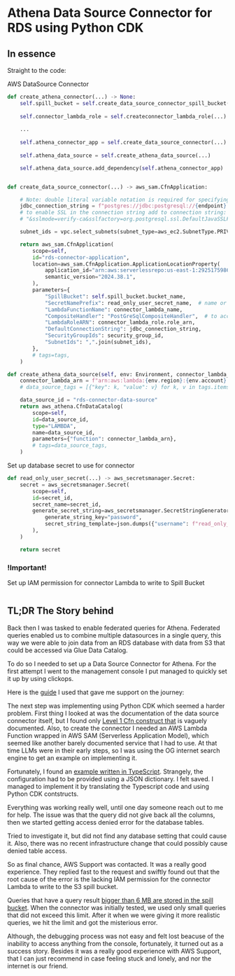 # Athena Data Source Connector for RDS using Python CDK

## In essence

Straight to the code:

AWS DataSource Connector
```python
def create_athena_connector(...) -> None:
    self.spill_bucket = self.create_data_source_connector_spill_bucket(...)
    
    self.connector_lambda_role = self.createconnector_lambda_role(...)
    
    ...
    
    self.athena_connector_app = self.create_data_source_connector(...)
    
    self.athena_data_source = self.create_athena_data_source(...)

    self.athena_data_source.add_dependency(self.athena_connector_app)


def create_data_source_connector(...) -> aws_sam.CfnApplication:

    # Note: double literal variable notation is required for specifying the secret
    jdbc_connection_string = f"postgres://jdbc:postgresql://{endpoint}:{port}/{database_name}?${{{read_only_user_secret_name}}}"
    # to enable SSL in the connection string add to connection string:
    # "&sslmode=verify-ca&sslfactory=org.postgresql.ssl.DefaultJavaSSLFactory"

    subnet_ids = vpc.select_subnets(subnet_type=aws_ec2.SubnetType.PRIVATE_WITH_EGRESS).subnet_ids

    return aws_sam.CfnApplication(
        scope=self,
        id="rds-connector-application",
        location=aws_sam.CfnApplication.ApplicationLocationProperty(
            application_id="arn:aws:serverlessrepo:us-east-1:292517598671:applications/AthenaPostgreSQLConnector",
            semantic_version="2024.38.1",
        ),
        parameters={
            "SpillBucket": self.spill_bucket.bucket_name,
            "SecretNamePrefix": read_only_user_secret_name,  # name or prefix of the secret
            "LambdaFunctionName": connector_lambda_name,
            "CompositeHandler": "PostGreSqlCompositeHandler",  # to access single instance using DefaultConnectionString
            "LambdaRoleARN": connector_lambda_role.role_arn,
            "DefaultConnectionString": jdbc_connection_string,
            "SecurityGroupIds": security_group_id,
            "SubnetIds": ",".join(subnet_ids),
        },
        # tags=tags,
    )

def create_athena_data_source(self, env: Environment, connector_lambda_name: str) -> aws_athena.CfnDataCatalog:
    connector_lambda_arn = f"arn:aws:lambda:{env.region}:{env.account}:function:{connector_lambda_name}"
    # data_source_tags = [{"key": k, "value": v} for k, v in tags.items()]

    data_source_id = "rds-connector-data-source"
    return aws_athena.CfnDataCatalog(
        scope=self,
        id=data_source_id,
        type="LAMBDA",
        name=data_source_id,
        parameters={"function": connector_lambda_arn},
        # tags=data_source_tags,
    )
```

Set up database secret to use for connector
```python
def read_only_user_secret(...) -> aws_secretsmanager.Secret:
    secret = aws_secretsmanager.Secret(
        scope=self,
        id=secret_id,
        secret_name=secret_id,
        generate_secret_string=aws_secretsmanager.SecretStringGenerator(
            generate_string_key="password",
            secret_string_template=json.dumps({"username": f"read_only_user"}),
        ),
    )

    return secret
```

### !Important! 
Set up IAM permission for connector Lambda to write to Spill Bucket
```python

```

## TL;DR The Story behind

Back then I was tasked to enable federated queries for Athena. 
Federated queries enabled us to combine multiple datasources in 
a single query, this way we were able to join data from an RDS 
database with data from S3 that could be accessed via Glue Data
Catalog.

To do so I needed to set up a Data Source Connector for Athena.
For the first attempt I went to the management console I put 
managed to quickly set it up by using clickops.

Here is the [guide](https://medium.com/piateamtech/how-to-use-athena-jdbc-connector-for-rds-database-from-athena-on-aws-environment-25c282b6fdc2) I used that gave me support on the journey:


The next step was implementing using Python CDK which seemed
a harder problem. First thing I looked at was the documentation
of the data source connector itself, but I found only [Level 1 Cfn
construct that](https://docs.aws.amazon.com/cdk/api/v2/python/aws_cdk.aws_appconfig/CfnApplication.html) is vaguely documented. Also, to create the connector I needed an AWS Lambda
Function wrapped in AWS SAM (Serverless Application Model), which
seemed like another barely documented service that I had to use.
At that time LLMs were in their early steps, so I was using the
OG internet search engine to get an example on implementing it.

Fortunately, I found an [example written in TypeScript](https://aws.plainenglish.io/aws-cdk-athena-rds-ddfa2a5859be). Strangely,
the configuration had to be provided using a JSON dictionary.
I felt saved. I managed to implement it by translating the 
Typescript code and using Python CDK contstructs.

Everything was working really well, until one day someone
reach out to me for help. The issue was that the query did
not give back all the columns, then we started getting access
denied error for the database tables.

Tried to investigate it, but did not find any database setting
that could cause it. Also, there was no recent infrastructure
change that could possibly cause denied table access.

So as final chance, AWS Support was contacted. It was a really
good experience. They replied fast to the request and swiftly
found out that the root cause of the error is the lacking IAM
permission for the connector Lambda to write to the S3 spill
bucket.

Queries that have a query result [bigger than 6 MB are stored
in the spill bucket](https://repost.aws/questions/QUa5rsUCCaQE-L0_BryLhZ7A/athena-spill-bucket-issue-dynamo-connect-lambda). When the connector was initially tested, we
used only small queries that did not exceed this limit. After it
when we were giving it more realistic queries, we hit the limit
and got the misterious error.

Although, the debugging process was not easy and felt lost beacuse
of the inability to access anything from the console, fortunately,
it turned out as a success story. Besides it was a really good 
experience with AWS Support, that I can just recommend in case
feeling stuck and lonely, and nor the internet is our friend.
